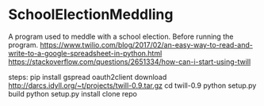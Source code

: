 # SchoolElectionMeddling
A program used to meddle with a school election.
Before running the program.
https://www.twilio.com/blog/2017/02/an-easy-way-to-read-and-write-to-a-google-spreadsheet-in-python.html
https://stackoverflow.com/questions/2651334/how-can-i-start-using-twill

steps:
pip install gspread oauth2client
download http://darcs.idyll.org/~t/projects/twill-0.9.tar.gz
cd twill-0.9
python setup.py build
python setup.py install
clone repo
